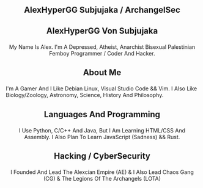 ## <p align="center"> AlexHyperGG Subjujaka / ArchangelSec 
## <p align="center"> AlexHyperGG Von Subjujaka 

<p align="center"> My Name Is Alex. I'm A Depressed, Atheist, Anarchist Bisexual Palestinian Femboy Programmer / Coder And Hacker. 

## <p align="center"> About Me 

I'm A Gamer And I Like Debian Linux, Visual Studio Code && Vim. I Also Like Biology/Zoology, Astronomy, Science, History And Philosophy. 

## <p align="center"> Languages And Programming 

<p align="center"> I Use Python, C/C++ And Java, But I Am Learning HTML/CSS And Assembly. I Also Plan To Learn JavaScript (Sadness) && Rust. 

## <p align="center"> Hacking / CyberSecurity 

<p align="center"> I Founded And Lead The Alexcían Empire (AE) & I Also Lead Chaos Gang (CG) & The Legions Of The Archangels (LOTA) 